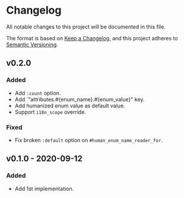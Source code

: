 # Changelog

All notable changes to this project will be documented in this file.

The format is based on [Keep a Changelog](https://keepachangelog.com/en/1.0.0/),
and this project adheres to [Semantic Versioning](https://semver.org/spec/v2.0.0.html).

## v0.2.0

### Added

- Add `:count` option.
- Add `"attributes.#{enum_name}.#{enum_value}" key.
- Add humanized enum value as default value.
- Support `i18n_scope` override.

### Fixed

- Fix broken `:default` option on `#human_enum_name_reader_for`.

## v0.1.0 - 2020-09-12

### Added

- Add 1st implementation.
